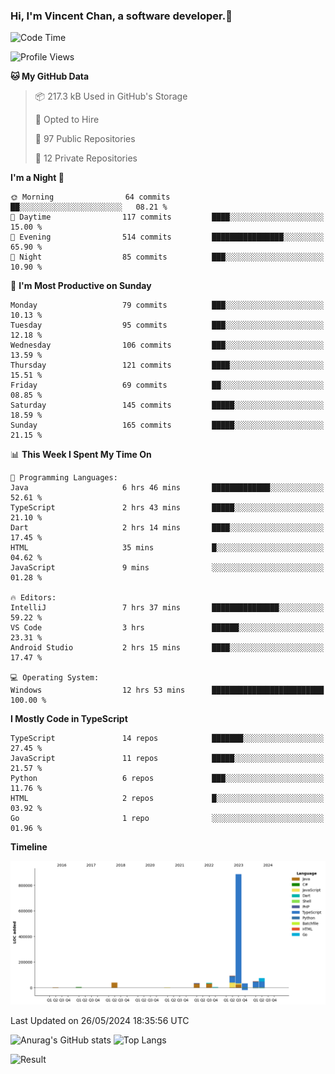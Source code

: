 ### Hi, I'm Vincent Chan, a software developer.👋

<!--
**hkvincent/hkvincent** is a ✨ _special_ ✨ repository because its `README.md` (this file) appears on your GitHub profile.

Here are some ideas to get you started:

- 🔭 I’m currently working on ...
- 🌱 I’m currently learning ...
- 👯 I’m looking to collaborate on ...
- 🤔 I’m looking for help with ...
- 💬 Ask me about ...
- 📫 How to reach me: ...
- 😄 Pronouns: ...
- ⚡ Fun fact: ...
-->
<!--START_SECTION:waka-->
![Code Time](http://img.shields.io/badge/Code%20Time-1%2C178%20hrs%2058%20mins-blue)

![Profile Views](http://img.shields.io/badge/Profile%20Views-0-blue)

**🐱 My GitHub Data** 

> 📦 217.3 kB Used in GitHub's Storage 
 > 
> 💼 Opted to Hire
 > 
> 📜 97 Public Repositories 
 > 
> 🔑 12 Private Repositories 
 > 
**I'm a Night 🦉** 

```text
🌞 Morning                64 commits          ██░░░░░░░░░░░░░░░░░░░░░░░   08.21 % 
🌆 Daytime                117 commits         ████░░░░░░░░░░░░░░░░░░░░░   15.00 % 
🌃 Evening                514 commits         ████████████████░░░░░░░░░   65.90 % 
🌙 Night                  85 commits          ███░░░░░░░░░░░░░░░░░░░░░░   10.90 % 
```
📅 **I'm Most Productive on Sunday** 

```text
Monday                   79 commits          ███░░░░░░░░░░░░░░░░░░░░░░   10.13 % 
Tuesday                  95 commits          ███░░░░░░░░░░░░░░░░░░░░░░   12.18 % 
Wednesday                106 commits         ███░░░░░░░░░░░░░░░░░░░░░░   13.59 % 
Thursday                 121 commits         ████░░░░░░░░░░░░░░░░░░░░░   15.51 % 
Friday                   69 commits          ██░░░░░░░░░░░░░░░░░░░░░░░   08.85 % 
Saturday                 145 commits         █████░░░░░░░░░░░░░░░░░░░░   18.59 % 
Sunday                   165 commits         █████░░░░░░░░░░░░░░░░░░░░   21.15 % 
```


📊 **This Week I Spent My Time On** 

```text
💬 Programming Languages: 
Java                     6 hrs 46 mins       █████████████░░░░░░░░░░░░   52.61 % 
TypeScript               2 hrs 43 mins       █████░░░░░░░░░░░░░░░░░░░░   21.10 % 
Dart                     2 hrs 14 mins       ████░░░░░░░░░░░░░░░░░░░░░   17.45 % 
HTML                     35 mins             █░░░░░░░░░░░░░░░░░░░░░░░░   04.62 % 
JavaScript               9 mins              ░░░░░░░░░░░░░░░░░░░░░░░░░   01.28 % 

🔥 Editors: 
IntelliJ                 7 hrs 37 mins       ███████████████░░░░░░░░░░   59.22 % 
VS Code                  3 hrs               ██████░░░░░░░░░░░░░░░░░░░   23.31 % 
Android Studio           2 hrs 15 mins       ████░░░░░░░░░░░░░░░░░░░░░   17.47 % 

💻 Operating System: 
Windows                  12 hrs 53 mins      █████████████████████████   100.00 % 
```

**I Mostly Code in TypeScript** 

```text
TypeScript               14 repos            ███████░░░░░░░░░░░░░░░░░░   27.45 % 
JavaScript               11 repos            █████░░░░░░░░░░░░░░░░░░░░   21.57 % 
Python                   6 repos             ███░░░░░░░░░░░░░░░░░░░░░░   11.76 % 
HTML                     2 repos             █░░░░░░░░░░░░░░░░░░░░░░░░   03.92 % 
Go                       1 repo              ░░░░░░░░░░░░░░░░░░░░░░░░░   01.96 % 
```



**Timeline**

![Lines of Code chart](https://raw.githubusercontent.com/hkvincent/hkvincent/main/assets/bar_graph.png)


 Last Updated on 26/05/2024 18:35:56 UTC
<!--END_SECTION:waka-->
![Anurag's GitHub stats](https://github-readme-stats.vercel.app/api?username=hkvincent&rank_icon=github&hide=contribs,prs)
![Top Langs](https://github-readme-stats.vercel.app/api/top-langs/?username=hkvincent&layout=compact)

![Result](https://image-keeper.vincentchan.workers.dev/file/eff033ac20714fe72c62b.png)
